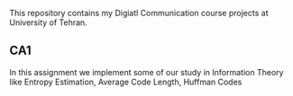 This repository contains my Digiatl Communication course projects at University of Tehran.

## CA1
In this assignment we implement some of our study in Information Theory like Entropy Estimation, Average Code Length, Huffman Codes
